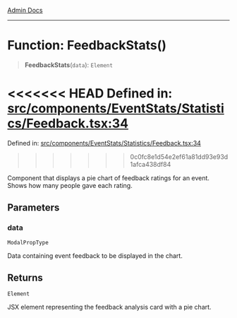 [Admin Docs](/)

***

# Function: FeedbackStats()

> **FeedbackStats**(`data`): `Element`

<<<<<<< HEAD
Defined in: [src/components/EventStats/Statistics/Feedback.tsx:34](https://github.com/abhassen44/talawa-admin/blob/285f7384c3d26b5028a286d84f89b85120d130a2/src/components/EventStats/Statistics/Feedback.tsx#L34)
=======
Defined in: [src/components/EventStats/Statistics/Feedback.tsx:34](https://github.com/PalisadoesFoundation/talawa-admin/blob/main/src/components/EventStats/Statistics/Feedback.tsx#L34)
>>>>>>> 0c0fc8e1d54e2ef61a81dd93e93d1afca438df84

Component that displays a pie chart of feedback ratings for an event.
Shows how many people gave each rating.

## Parameters

### data

`ModalPropType`

Data containing event feedback to be displayed in the chart.

## Returns

`Element`

JSX element representing the feedback analysis card with a pie chart.
